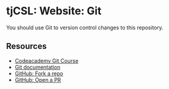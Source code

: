 # tjCSL: Website: Git

You should use Git to version control changes to this repository.

## Resources
* [Codeacademy Git Course](https://www.codecademy.com/learn/learn-git)
* [Git documentation](https://git-scm.com/doc)
* [GitHub: Fork a repo](https://help.github.com/en/articles/fork-a-repo)
* [GitHub: Open a PR](https://help.github.com/en/articles/creating-a-pull-request)
